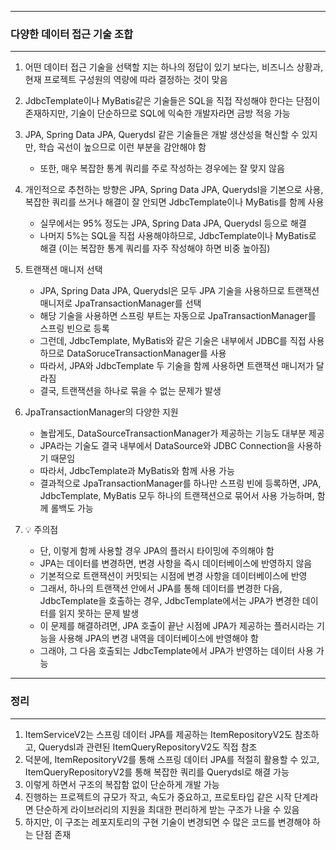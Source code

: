 -----
### 다양한 데이터 접근 기술 조합
-----
1. 어떤 데이터 접근 기술을 선택할 지는 하나의 정답이 있기 보다는, 비즈니스 상황과, 현재 프로젝트 구성원의 역량에 따라 결정하는 것이 맞음
2. JdbcTemplate이나 MyBatis같은 기술들은 SQL을 직접 작성해야 한다는 단점이 존재하지만, 기술이 단순하므로 SQL에 익숙한 개발자라면 금방 적응 가능
3. JPA, Spring Data JPA, Querydsl 같은 기술들은 개발 생산성을 혁신할 수 있지만, 학습 곡선이 높으므로 이런 부분을 감안해야 함
   - 또한, 매우 복잡한 통계 쿼리를 주로 작성하는 경우에는 잘 맞지 않음
4. 개인적으로 추천하는 방향은 JPA, Spring Data JPA, Querydsl을 기본으로 사용, 복잡한 쿼리를 쓰거나 해결이 잘 안되면 JdbcTemplate이나 MyBatis를 함께 사용
   - 실무에서는 95% 정도는 JPA, Spring Data JPA, Querydsl 등으로 해결
   - 나머지 5%는 SQL을 직접 사용해야하므로, JdbcTemplate이나 MyBatis로 해결 (이는 복잡한 통계 쿼리를 자주 작성해야 하면 비중 높아짐)

5. 트랜잭션 매니저 선택
   - JPA, Spring Data JPA, Querydsl은 모두 JPA 기술을 사용하므로 트랜잭션 매니저로 JpaTransactionManager를 선택
   - 해당 기술을 사용하면 스프링 부트는 자동으로 JpaTransactionManager를 스프링 빈으로 등록
   - 그런데, JdbcTemplate, MyBatis와 같은 기술은 내부에서 JDBC를 직접 사용하므로 DataSoruceTransactionManager를 사용
   - 따라서, JPA와 JdbcTemplate 두 기술을 함께 사용하면 트랜잭션 매니저가 달라짐
   - 결국, 트랜잭션을 하나로 묶을 수 없는 문제가 발생

6. JpaTransactionManager의 다양한 지원
   - 놀랍게도, DataSourceTransactionManager가 제공하는 기능도 대부분 제공
   - JPA라는 기술도 결국 내부에서 DataSource와 JDBC Connection을 사용하기 때문임
   - 따라서, JdbcTemplate과 MyBatis와 함께 사용 가능
   - 결과적으로 JpaTransactionManager를 하나만 스프링 빈에 등록하면, JPA, JdbcTemplate, MyBatis 모두 하나의 트랜잭션으로 묶어서 사용 가능하며, 함께 롤백도 가능

7. 💡 주의점
   - 단, 이렇게 함께 사용할 경우 JPA의 플러시 타이밍에 주의해야 함
   - JPA는 데이터를 변경하면, 변경 사항을 즉시 데이터베이스에 반영하지 않음
   - 기본적으로 트랜잭션이 커밋되는 시점에 변경 사항을 데이터베이스에 반영
   - 그래서, 하나의 트랜잭션 안에서 JPA를 통해 데이터를 변경한 다음, JdbcTemplate을 호출하는 경우, JdbcTemplate에서는 JPA가 변경한 데이터를 읽지 못하는 문제 발생
   - 이 문제를 해결하려면, JPA 호출이 끝난 시점에 JPA가 제공하는 플러시라는 기능을 사용해 JPA의 변경 내역을 데이터베이스에 반영해야 함
   - 그래야, 그 다음 호출되는 JdbcTemplate에서 JPA가 반영하는 데이터 사용 가능

  -----
  ### 정리
  -----
  1. ItemServiceV2는 스프링 데이터 JPA를 제공하는 ItemRepositoryV2도 참조하고, Querydsl과 관련된 ItemQueryRepositoryV2도 직접 참조
  2. 덕분에, ItemRepositoryV2를 통해 스프링 데이터 JPA를 적절히 활용할 수 있고, ItemQueryRepositoryV2를 통해 복잡한 쿼리를 Querydsl로 해결 가능
  3. 이렇게 하면서 구조의 복잡함 없이 단순하게 개발 가능
  4. 진행하는 프로젝트의 규모가 작고, 속도가 중요하고, 프로토타입 같은 시작 단계라면 단순하게 라이브러리의 지원을 최대한 편리하게 받는 구조가 나을 수 있음
  5. 하지만, 이 구조는 레포지토리의 구현 기술이 변경되면 수 많은 코드를 변경해야 하는 단점 존재
